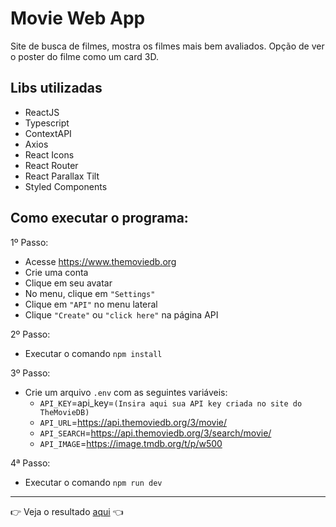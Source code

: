 # Movie Web App

<p>Site de busca de filmes, mostra os filmes mais bem avaliados. Opção de ver o poster do filme como um card 3D. </p>

## Libs utilizadas

<ul>
  <li>ReactJS</li>
  <li>Typescript</li>
  <li>ContextAPI</>
  <li>Axios</li>
  <li>React Icons</li>
  <li>React Router</li>
  <li>React Parallax Tilt</li>
  <li>Styled Components</li>
</ul>

## Como executar o programa:

1º Passo:

- Acesse https://www.themoviedb.org
- Crie uma conta
- Clique em seu avatar
- No menu, clique em `"Settings"`
- Clique em `"API"` no menu lateral
- Clique `"Create"` ou `"click here"` na página API

2º Passo:

- Executar o comando `npm install`

3º Passo:

- Crie um arquivo `.env` com as seguintes variáveis:
  - `API_KEY`=api_key=`(Insira aqui sua API key criada no site do TheMovieDB)`
  - `API_URL`=https://api.themoviedb.org/3/movie/
  - `API_SEARCH`=https://api.themoviedb.org/3/search/movie/
  - `API_IMAGE`=https://image.tmdb.org/t/p/w500

4ª Passo:

- Executar o comando `npm run dev`

<hr/>

👉 Veja o resultado <a target="_blank" href="https://react-movie-web-app.herokuapp.com">aqui</a> 👈
